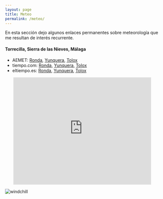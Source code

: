 ```yaml
---
layout: page
title: Meteo
permalink: /meteo/
---
```


En esta sección dejo algunos enlaces permanentes sobre meteorología que me
resultan de interés recurrente.

#### Torrecilla, Sierra de las Nieves, Málaga

 * AEMET: [Ronda][aemet_ronda], [Yunquera][aemet_yunquera], [Tolox][aemet_tolox]
 * tiempo.com: [Ronda][tiempo.com_ronda], [Yunquera][tiempo.com_yunquera], [Tolox][tiempo.com_tolox]
 * eltiempo.es: [Ronda][eltiempo.es_ronda], [Yunquera][eltiempo.es_yunquera], [Tolox][eltiempo.es_tolox]

<center>
<iframe width="450" height="350" frameborder="0" scrolling="no"
        src="http://www.meteoexploration.com/mountain/getweather.php?code=IBP040&lang=es&si=Metric&wgsz=1">
</iframe>
</center>

<!-- windchill -->

![windchill][windchill]

[aemet_ronda]:                  http://www.aemet.es/es/eltiempo/prediccion/municipios/ronda-id29084
[tiempo.com_ronda]:             http://www.tiempo.com/ronda.htm
[eltiempo.es_ronda]:            https://www.eltiempo.es/ronda.html
[aemet_yunquera]:               http://www.aemet.es/es/eltiempo/prediccion/municipios/yunquera-id29100
[tiempo.com_yunquera]:          http://www.tiempo.com/yunquera.htm
[eltiempo.es_yunquera]:         https://www.eltiempo.es/yunquera.html
[aemet_tolox]:                  http://www.aemet.es/es/eltiempo/prediccion/municipios/tolox-id29090
[tiempo.com_tolox]:             http://www.tiempo.com/tolox.htm
[eltiempo.es_tolox]:            https://www.eltiempo.es/tolox.html
[aemet.es_windchill]:           http://www.aemet.es/es/conocermas/montana/detalles/sensaciontermica
[windchill]:			{{site.url}}/assets/aemet_windchill.png
